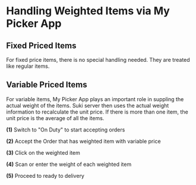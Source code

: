 # Handling Weighted Items via My Picker App

## Fixed Priced Items

For fixed price items, there is no special handling needed. They are treated like regular items.

## Variable Priced Items

For variable items, My Picker App plays an important role in suppling the actual weight of the items. Suki server then uses the actual weight information to recalculate the unit price. If there is more than one item, the unit price is the average of all the items.

**(1)** Switch to "On Duty" to start accepting orders

**(2)** Accept the Order that has weighted item with variable price

**(3)** Click on the weighted item

**(4)** Scan or enter the weight of each weighted item

**(5)** Proceed to ready to delivery

<div>

<figure><img src="../../../.gitbook/assets/1 (4).jpg" alt=""><figcaption></figcaption></figure>

 

<figure><img src="../../../.gitbook/assets/2 (3).jpg" alt=""><figcaption></figcaption></figure>

 

<figure><img src="../../../.gitbook/assets/3 (6).jpg" alt=""><figcaption></figcaption></figure>

 

<figure><img src="../../../.gitbook/assets/4 (3).jpg" alt=""><figcaption></figcaption></figure>

 

<figure><img src="../../../.gitbook/assets/5 (2).jpg" alt=""><figcaption></figcaption></figure>

</div>
